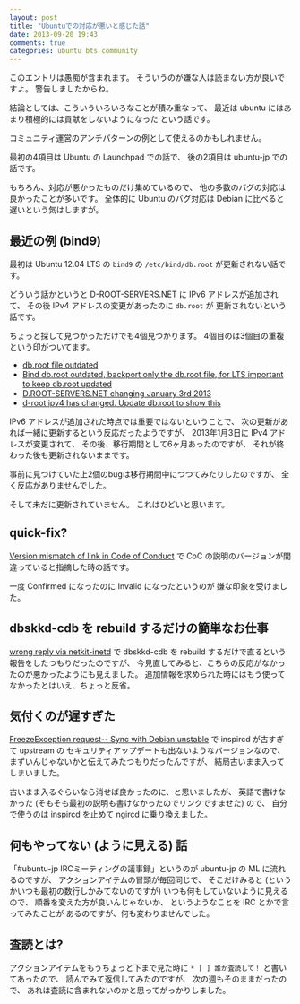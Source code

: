 ```yaml
---
layout: post
title: "Ubuntuでの対応が悪いと感じた話"
date: 2013-09-20 19:43
comments: true
categories: ubuntu bts community
---
```

このエントリは愚痴が含まれます。
そういうのが嫌な人は読まない方が良いですよ。
警告しましたからね。

<!--more-->

結論としては、こういういろいろなことが積み重なって、
最近は ubuntu にはあまり積極的には貢献をしないようになった
という話です。

コミュニティ運営のアンチパターンの例として使えるのかもしれません。

最初の4項目は Ubuntu の Launchpad での話で、
後の2項目は ubuntu-jp での話です。

もちろん、対応が悪かったものだけ集めているので、
他の多数のバグの対応は良かったことが多いです。
全体的に Ubuntu のバグ対応は
Debian に比べると遅いという気はしますが。

## 最近の例 (bind9)

最初は Ubuntu 12.04 LTS の `bind9` の
`/etc/bind/db.root` が更新されない話です。

どういう話かというと
D-ROOT-SERVERS.NET に IPv6 アドレスが追加されて、
その後 IPv4 アドレスの変更があったのに `db.root` が
更新されないという話です。

ちょっと探して見つかっただけでも4個見つかります。
4個目のは3個目の重複という印がついてます。

* [db.root file outdated](https://launchpad.net/ubuntu/+source/bind9/+bug/1023600)
* [Bind db.root outdated, backport only the db.root file, for LTS important to keep db.root updated](https://bugs.launchpad.net/ubuntu/+source/bind9/+bug/1160464)
* [D.ROOT-SERVERS.NET changing January 3rd 2013](https://bugs.launchpad.net/ubuntu/+source/bind9/+bug/1090593)
* [d-root ipv4 has changed. Update db.root to show this](https://bugs.launchpad.net/ubuntu/+source/bind9/+bug/1097050)

IPv6 アドレスが追加された時点では重要ではないということで、
次の更新があれば一緒に更新するという反応だったようですが、
2013年1月3日に IPv4 アドレスが変更されて、
その後、移行期間として6ヶ月あったのですが、
それが終わった後も更新されないままです。

事前に見つけていた上2個のbugは移行期間中につつてみたりしたのですが、
全く反応がありませんでした。

そして未だに更新されていません。
これはひどいと思います。

## quick-fix?

[Version mismatch of link in Code of Conduct](https://bugs.launchpad.net/ubuntu-website-content/+bug/619920)
で CoC の説明のバージョンが間違っていると指摘した時の話です。

一度 Confirmed になったのに Invalid になったというのが
嫌な印象を受けました。

## dbskkd-cdb を rebuild するだけの簡単なお仕事

[wrong reply via netkit-inetd](https://bugs.launchpad.net/ubuntu/+source/dbskkd-cdb/+bug/58355)
で dbskkd-cdb を rebuild するだけで直るという報告をしたつもりだったのですが、
今見直してみると、こちらの反応がなかったのが悪かったようにも見えました。
追加情報を求められた時にはもう使ってなかったとはいえ、ちょっと反省。

## 気付くのが遅すぎた

[FreezeException request-- Sync with Debian unstable](https://bugs.launchpad.net/ubuntu/+source/inspircd/+bug/978206)
で inspircd が古すぎて upstream の
セキュリティアップデートも出ないようなバージョンなので、
まずいんじゃないかと伝えてみたつもりだったんですが、
結局古いまま入ってしまいました。

古いまま入るぐらいなら消せば良かったのに、と思いましたが、
英語で書けなかった
(そもそも最初の説明も書けなかったのでリンクですませた)
ので、
自分で使うのは inspircd を止めて ngircd に乗り換えました。

## 何もやってない (ように見える) 話

「#ubuntu-jp IRCミーティングの議事録」というのが
ubuntu-jp の ML に流れるのですが、
アクションアイテムの冒頭が毎回同じで、
そこだけみると
(というかいつも最初の数行しかみてないのですが)
いつも何もしていないように見えるので、
順番を変えた方が良いんじゃないか、
というようなことを IRC とかで言ってみたことが
あるのですが、何も変わりませんでした。

## 査読とは?

アクションアイテムをもうちょっと下まで見た時に
`* [ ] 誰か査読して！`
と書いてあったので、
読んでみて返信してみたのですが、
次の週もそのままだったので、
あれは査読に含まれないのかと思ってがっかりしました。
